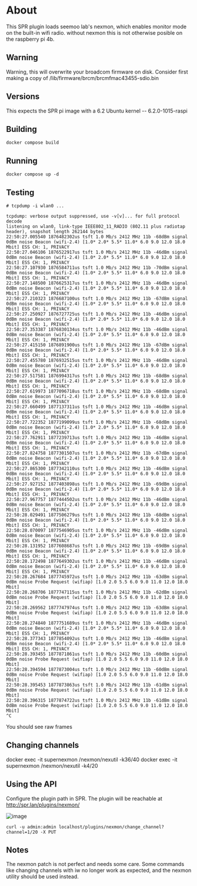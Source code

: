 # About 

This SPR plugin loads seemoo lab's nexmon, which enables monitor mode on the built-in wifi radio. without nexmon this is not otherwise posible on the raspberry pi 4b.

## Warning

Warning, this will overwrite your broadcom firmware on disk.
Consider first making a copy of /lib/firmware/brcm/brcmfmac43455-sdio.bin

## Versions 

This expects the SPR pi image with a 6.2 Ubuntu kernel -- 6.2.0-1015-raspi


## Building
```
docker compose build
```

## Running

```export SUPERDIR=/home/spr/super
docker compose up -d
```

## Testing

```
# tcpdump -i wlan0 ...

tcpdump: verbose output suppressed, use -v[v]... for full protocol decode
listening on wlan0, link-type IEEE802_11_RADIO (802.11 plus radiotap header), snapshot length 262144 bytes
22:50:27.005540 1876482302us tsft 1.0 Mb/s 2412 MHz 11b -68dBm signal 0dBm noise Beacon (wifi-2.4) [1.0* 2.0* 5.5* 11.0* 6.0 9.0 12.0 18.0 Mbit] ESS CH: 1, PRIVACY
22:50:27.046106 1876522917us tsft 1.0 Mb/s 2412 MHz 11b -46dBm signal 0dBm noise Beacon (wifi-2.4) [1.0* 2.0* 5.5* 11.0* 6.0 9.0 12.0 18.0 Mbit] ESS CH: 1, PRIVACY
22:50:27.107930 1876584711us tsft 1.0 Mb/s 2412 MHz 11b -70dBm signal 0dBm noise Beacon (wifi-2.4) [1.0* 2.0* 5.5* 11.0* 6.0 9.0 12.0 18.0 Mbit] ESS CH: 1, PRIVACY
22:50:27.148500 1876625317us tsft 1.0 Mb/s 2412 MHz 11b -46dBm signal 0dBm noise Beacon (wifi-2.4) [1.0* 2.0* 5.5* 11.0* 6.0 9.0 12.0 18.0 Mbit] ESS CH: 1, PRIVACY
22:50:27.210323 1876687100us tsft 1.0 Mb/s 2412 MHz 11b -67dBm signal 0dBm noise Beacon (wifi-2.4) [1.0* 2.0* 5.5* 11.0* 6.0 9.0 12.0 18.0 Mbit] ESS CH: 1, PRIVACY
22:50:27.250927 1876727725us tsft 1.0 Mb/s 2412 MHz 11b -46dBm signal 0dBm noise Beacon (wifi-2.4) [1.0* 2.0* 5.5* 11.0* 6.0 9.0 12.0 18.0 Mbit] ESS CH: 1, PRIVACY
22:50:27.353387 1876830134us tsft 1.0 Mb/s 2412 MHz 11b -46dBm signal 0dBm noise Beacon (wifi-2.4) [1.0* 2.0* 5.5* 11.0* 6.0 9.0 12.0 18.0 Mbit] ESS CH: 1, PRIVACY
22:50:27.415150 1876891900us tsft 1.0 Mb/s 2412 MHz 11b -67dBm signal 0dBm noise Beacon (wifi-2.4) [1.0* 2.0* 5.5* 11.0* 6.0 9.0 12.0 18.0 Mbit] ESS CH: 1, PRIVACY
22:50:27.455780 1876932515us tsft 1.0 Mb/s 2412 MHz 11b -46dBm signal 0dBm noise Beacon (wifi-2.4) [1.0* 2.0* 5.5* 11.0* 6.0 9.0 12.0 18.0 Mbit] ESS CH: 1, PRIVACY
22:50:27.517581 1876994317us tsft 1.0 Mb/s 2412 MHz 11b -68dBm signal 0dBm noise Beacon (wifi-2.4) [1.0* 2.0* 5.5* 11.0* 6.0 9.0 12.0 18.0 Mbit] ESS CH: 1, PRIVACY
22:50:27.619973 1877096718us tsft 1.0 Mb/s 2412 MHz 11b -68dBm signal 0dBm noise Beacon (wifi-2.4) [1.0* 2.0* 5.5* 11.0* 6.0 9.0 12.0 18.0 Mbit] ESS CH: 1, PRIVACY
22:50:27.660499 1877137311us tsft 1.0 Mb/s 2412 MHz 11b -46dBm signal 0dBm noise Beacon (wifi-2.4) [1.0* 2.0* 5.5* 11.0* 6.0 9.0 12.0 18.0 Mbit] ESS CH: 1, PRIVACY
22:50:27.722352 1877199099us tsft 1.0 Mb/s 2412 MHz 11b -68dBm signal 0dBm noise Beacon (wifi-2.4) [1.0* 2.0* 5.5* 11.0* 6.0 9.0 12.0 18.0 Mbit] ESS CH: 1, PRIVACY
22:50:27.762911 1877239713us tsft 1.0 Mb/s 2412 MHz 11b -46dBm signal 0dBm noise Beacon (wifi-2.4) [1.0* 2.0* 5.5* 11.0* 6.0 9.0 12.0 18.0 Mbit] ESS CH: 1, PRIVACY
22:50:27.824758 1877301507us tsft 1.0 Mb/s 2412 MHz 11b -67dBm signal 0dBm noise Beacon (wifi-2.4) [1.0* 2.0* 5.5* 11.0* 6.0 9.0 12.0 18.0 Mbit] ESS CH: 1, PRIVACY
22:50:27.865300 1877342110us tsft 1.0 Mb/s 2412 MHz 11b -46dBm signal 0dBm noise Beacon (wifi-2.4) [1.0* 2.0* 5.5* 11.0* 6.0 9.0 12.0 18.0 Mbit] ESS CH: 1, PRIVACY
22:50:27.927152 1877403898us tsft 1.0 Mb/s 2412 MHz 11b -69dBm signal 0dBm noise Beacon (wifi-2.4) [1.0* 2.0* 5.5* 11.0* 6.0 9.0 12.0 18.0 Mbit] ESS CH: 1, PRIVACY
22:50:27.967757 1877444502us tsft 1.0 Mb/s 2412 MHz 11b -46dBm signal 0dBm noise Beacon (wifi-2.4) [1.0* 2.0* 5.5* 11.0* 6.0 9.0 12.0 18.0 Mbit] ESS CH: 1, PRIVACY
22:50:28.029491 1877506279us tsft 1.0 Mb/s 2412 MHz 11b -68dBm signal 0dBm noise Beacon (wifi-2.4) [1.0* 2.0* 5.5* 11.0* 6.0 9.0 12.0 18.0 Mbit] ESS CH: 1, PRIVACY
22:50:28.070097 1877546905us tsft 1.0 Mb/s 2412 MHz 11b -46dBm signal 0dBm noise Beacon (wifi-2.4) [1.0* 2.0* 5.5* 11.0* 6.0 9.0 12.0 18.0 Mbit] ESS CH: 1, PRIVACY
22:50:28.131952 1877608687us tsft 1.0 Mb/s 2412 MHz 11b -69dBm signal 0dBm noise Beacon (wifi-2.4) [1.0* 2.0* 5.5* 11.0* 6.0 9.0 12.0 18.0 Mbit] ESS CH: 1, PRIVACY
22:50:28.172498 1877649302us tsft 1.0 Mb/s 2412 MHz 11b -46dBm signal 0dBm noise Beacon (wifi-2.4) [1.0* 2.0* 5.5* 11.0* 6.0 9.0 12.0 18.0 Mbit] ESS CH: 1, PRIVACY
22:50:28.267684 1877745972us tsft 1.0 Mb/s 2412 MHz 11b -63dBm signal 0dBm noise Probe Request (wifiap) [1.0 2.0 5.5 6.0 9.0 11.0 12.0 18.0 Mbit]
22:50:28.268706 1877747115us tsft 1.0 Mb/s 2412 MHz 11b -62dBm signal 0dBm noise Probe Request (wifiap) [1.0 2.0 5.5 6.0 9.0 11.0 12.0 18.0 Mbit]
22:50:28.269562 1877747974us tsft 1.0 Mb/s 2412 MHz 11b -63dBm signal 0dBm noise Probe Request (wifiap) [1.0 2.0 5.5 6.0 9.0 11.0 12.0 18.0 Mbit]
22:50:28.274840 1877751689us tsft 1.0 Mb/s 2412 MHz 11b -46dBm signal 0dBm noise Beacon (wifi-2.4) [1.0* 2.0* 5.5* 11.0* 6.0 9.0 12.0 18.0 Mbit] ESS CH: 1, PRIVACY
22:50:28.377343 1877854092us tsft 1.0 Mb/s 2412 MHz 11b -46dBm signal 0dBm noise Beacon (wifi-2.4) [1.0* 2.0* 5.5* 11.0* 6.0 9.0 12.0 18.0 Mbit] ESS CH: 1, PRIVACY
22:50:28.393455 1877871861us tsft 1.0 Mb/s 2412 MHz 11b -60dBm signal 0dBm noise Probe Request (wifiap) [1.0 2.0 5.5 6.0 9.0 11.0 12.0 18.0 Mbit]
22:50:28.394594 1877873004us tsft 1.0 Mb/s 2412 MHz 11b -60dBm signal 0dBm noise Probe Request (wifiap) [1.0 2.0 5.5 6.0 9.0 11.0 12.0 18.0 Mbit]
22:50:28.395453 1877873863us tsft 1.0 Mb/s 2412 MHz 11b -61dBm signal 0dBm noise Probe Request (wifiap) [1.0 2.0 5.5 6.0 9.0 11.0 12.0 18.0 Mbit]
22:50:28.396315 1877874722us tsft 1.0 Mb/s 2412 MHz 11b -61dBm signal 0dBm noise Probe Request (wifiap) [1.0 2.0 5.5 6.0 9.0 11.0 12.0 18.0 Mbit]
^C

```

You should see raw frames

## Changing channels
docker exec -it supernexmon /nexmon/nexutil -k36/40
docker exec -it supernexmon /nexmon/nexutil -k4/20

## Using the API

Configure the plugin path in SPR. The plugin will be reachable at http://spr.lan/plugins/nexmon/

![image](https://github.com/spr-networks/spr-nexmon/assets/37549748/79fffc7a-4897-48ce-8b20-c824911cdb68)

```
curl -u admin:admin localhost/plugins/nexmon/change_channel?channel=1/20 -X PUT
```

## Notes 

The nexmon patch is not perfect and needs some care. Some commands like changing channels with iw no longer work as expected, and the nexmon utility should be used instead.
